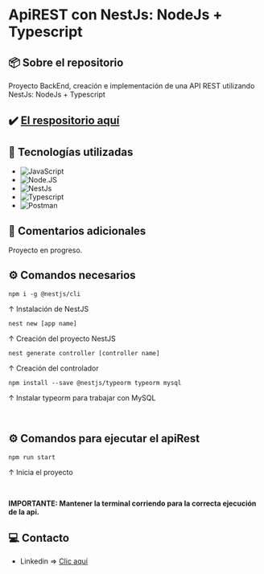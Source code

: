 # ApiREST con NestJs: NodeJs + Typescript

## 📦 Sobre el repositorio
Proyecto BackEnd, creación e implementación de una API REST utilizando NestJs: NodeJs + Typescript

## ✔️ [El respositorio aquí](https://github.com/K3yJey/apiREST_NestJS.git)

## 🔧 Tecnologías utilizadas
* ![JavaScript](https://img.shields.io/badge/javascript-%23323330.svg?style=for-the-badge&logo=javascript&logoColor=%23F7DF1E)
* ![Node.JS](https://img.shields.io/badge/node.js-6DA55F?style=for-the-badge&logo=node.js&logoColor=white)
* ![NestJs](https://img.shields.io/badge/nestjs-%23E0234E.svg?style=for-the-badge&logo=nestjs&logoColor=white)
* ![Typescript](https://img.shields.io/badge/typescript-%23007ACC.svg?style=for-the-badge&logo=typescript&logoColor=white)
* ![Postman](https://img.shields.io/badge/Postman-FF6C37?style=for-the-badge&logo=postman&logoColor=white)

## 📌 Comentarios adicionales
Proyecto en progreso.

## ⚙️ Comandos necesarios
```console
npm i -g @nestjs/cli
```
↑ Instalación de NestJS

```console
nest new [app name]
```
↑ Creación del proyecto NestJS

```console
nest generate controller [controller name]
```
↑ Creación del controlador

```console
npm install --save @nestjs/typeorm typeorm mysql
```
↑ Instalar typeorm para trabajar con MySQL

<br/>

## ⚙️ Comandos para ejecutar el apiRest
```console
npm run start
```
↑ Inicia el proyecto

<br/>

**IMPORTANTE: Mantener la terminal corriendo para la correcta ejecución de la api.**

## 💻 Contacto
* Linkedin => [Clic aquí](https://www.linkedin.com/in/k3yjey-dev/)